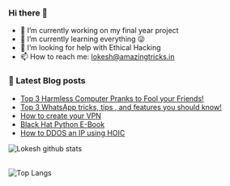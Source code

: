 ### Hi there 👋

- 🔭 I’m currently working on my final year project
- 🌱  I’m currently learning everything 😜
- 🤔 I’m looking for help with Ethical Hacking
- 📫 How to reach me: lokesh@amazingtricks.in


### 📔 Latest Blog posts
<!-- BLOG-POST-LIST:START -->
- [Top 3 Harmless Computer Pranks to Fool your Friends!](https://www.amazingtricks.in/top-3-harmless-computer-pranks-to-fool-your-friends/)
- [Top 3 WhatsApp tricks, tips , and features you should know!](https://www.amazingtricks.in/top-3-whatsapp-tricks-tips-and-features-you-should-know/)
- [How to create your VPN](https://www.amazingtricks.in/how-to-create-your-vpn/)
- [Black Hat Python E-Book](https://www.amazingtricks.in/black-hat-python-e-book/)
- [How to DDOS an IP using HOIC](https://www.amazingtricks.in/performing-ddos-attack-using-hoic/)
<!-- BLOG-POST-LIST:END -->

![Lokesh github stats](https://github-readme-stats.vercel.app/api?username=170030262&show_icons=true&theme=highcontrast&hide=Contributedto)
<br>
</br>

![Top Langs](https://github-readme-stats.vercel.app/api/top-langs/?username=170030262)



